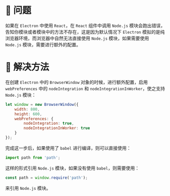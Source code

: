 <!--
@key 18
@title 在 Electron + React 中使用 Node.js 模块
@date 2019-7-13
@labels Electron React 前端 踩坑 bug
@description Electron 相当于提供了一个桌面式的 Chrome 浏览器环境，在通常情况下，渲染线程中的代码是无法直接使用 Node.js 的模块的，如果要在 Electron 的渲染线程中使用 Node.js 模块，需要进行额外配置。
-->

# 🤔 问题
如果在 `Electron` 中使用 `React`，在 `React` 组件中调用 `Node.js` 模块会跑出错误，告知你模块或者模块中的方法不存在，这是因为默认情况下 `Electron` 模拟的是纯浏览器环境，而浏览器中自然无法直接使用 `Node.js` 模块，如果需要使用 `Node.js` 模块，需要进行额外的配置。

# 🎉 解决方法
在创建 `Electron` 中的 `BrowserWindow` 对象的时候，进行额外配置，启用 `webPreferences` 中的 `nodeIntegration` 和 `nodeIntegrationInWorker`，使之支持 `Node.js` 模块：

```javascript
let window = new BrowserWindow({
    width: 800,
    height: 600,
    webPreferences: {
        nodeIntegration: true,
        nodeIntegrationInWorker: true
    }
});
```

完成这一步后，如果使用了 `babel` 进行编译，则可以直接使用：

```javascript
import path from 'path';
```

这样的形式引用 `Node.js` 模块，如果没有使用 `babel`，则需要使用：

```javascript
const path = window.require('path');
```

来引用 `Node.js` 模块。